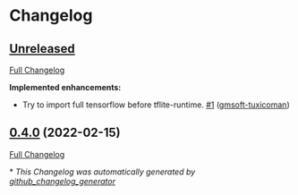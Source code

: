 # Changelog

## [Unreleased](https://github.com/OpenVoiceOS/precise_lite_runner/tree/HEAD)

[Full Changelog](https://github.com/OpenVoiceOS/precise_lite_runner/compare/0.4.0...HEAD)

**Implemented enhancements:**

- Try to import full tensorflow before tflite-runtime. [\#1](https://github.com/OpenVoiceOS/precise_lite_runner/pull/1) ([gmsoft-tuxicoman](https://github.com/gmsoft-tuxicoman))

## [0.4.0](https://github.com/OpenVoiceOS/precise_lite_runner/tree/0.4.0) (2022-02-15)

[Full Changelog](https://github.com/OpenVoiceOS/precise_lite_runner/compare/9b5726acc3ecf869e7567f7ab794e31e33b1846d...0.4.0)



\* *This Changelog was automatically generated by [github_changelog_generator](https://github.com/github-changelog-generator/github-changelog-generator)*
